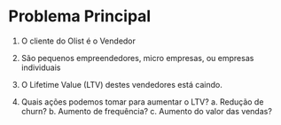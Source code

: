 # Problema Principal

1. O cliente do Olist é o Vendedor

2. São pequenos empreendedores, micro empresas, ou empresas individuais

3. O Lifetime Value (LTV) destes vendedores está caindo.

4. Quais ações podemos tomar para aumentar o LTV?
    a. Redução de churn?
    b. Aumento de frequência?
    c. Aumento do valor das vendas?
